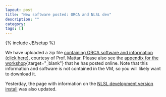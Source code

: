 ```yaml
---
layout: post
title: "New software posted: ORCA and NLSL dev"
description: ""
category: 
tags: []
---
```

{% include JB/setup %}

We have uploaded a zip file [containing ORCA software and information (click here)]({{site.url}}/VirtualBox/Downloads.html), courtesy of Prof. Mattar.
Please also see the [appendix for the workshop](https://cornell.box.com/s/h51z9sb9rqpzgouf0qqp3xqwnwcyxsq5){:target="_blank"} that he has posted online.
Note that this information and software is not contained in the VM, so you will likely want to download it.

Yesterday, the page with information on the [NLSL development version install]({{site.url}}/Software/NLSL.html) was also updated.

